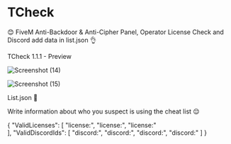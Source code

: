 # TCheck
😊 FiveM Anti-Backdoor &amp; Anti-Cipher Panel, Operator License Check and Discord add data in list.json 👌


TCheck 1.1.1 - Preview

![Screenshot (14)](https://github.com/ThomasW01/TCheck/assets/82104697/3e0c999c-f15f-4596-bcab-921d6f92b2a1)


![Screenshot (15)](https://github.com/ThomasW01/TCheck/assets/82104697/e78d4268-19cc-4e68-ab5a-493b587f6842)


List.json 🙌

Write information about who you suspect is using the cheat list 😌

{
    "ValidLicenses": [
        "license:",
        "license:",
        "license:"      
    ],
    "ValidDiscordIds": [
        "discord:",
        "discord:",
        "discord:",
        "discord:"
    ]
}
